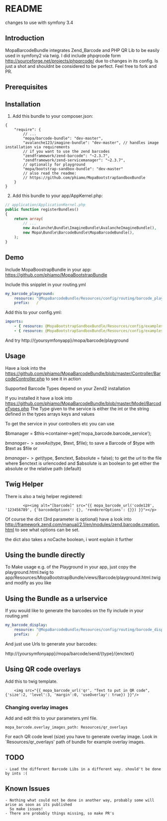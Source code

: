 # README

changes to use with symfony 3.4

## Introduction

MopaBarcodeBundle integrates Zend_Barcode and PHP QR Lib to be easily used in symfony2 via twig.
I did include phpqrcode form  http://sourceforge.net/projects/phpqrcode/ due to changes in its config.
Is just a shot and shouldnt be considered to be perfect. Feel free to fork and PR.

## Prerequisites

## Installation

1. Add this bundle to your composer.json:
```
{
    "require": {
        // ...
        "mopa/barcode-bundle": "dev-master",
        "avalanche123/imagine-bundle": "dev-master", // handles image installation via requirements
        // if you want to use the zend barcodes
        "zendframework/zend-barcode": "~2.3.7",
        "zendframework/zend-servicemanager": "~2.3.7",
        // optionally for playground
        "mopa/bootstrap-sandbox-bundle": "dev-master"
        // also read the readme:
        // https://github.com/phiamo/MopaBootstrapSandboxBundle
    }
}
```

2. Add this bundle to your app/AppKernel.php:

``` php
// application/ApplicationKernel.php
public function registerBundles()
{
    return array(
        // ...
        new Avalanche\Bundle\ImagineBundle\AvalancheImagineBundle(),
        new Mopa\Bundle\BarcodeBundle\MopaBarcodeBundle(),
    );
}
```

## Demo

Include MopaBoostrapBundle in your app: https://github.com/phiamo/MopaBootstrapBundle

Include this snipplet in your routing.yml

``` yaml
my_barcode_playground:
    resource: "@MopaBarcodeBundle/Resources/config/routing/barcode_playground.yml"
    prefix:   /
```

Add this to your config.yml:

``` yaml
imports:
    - { resource: @MopaBootstrapSandboxBundle/Resources/config/examples/example_menu.yml }
    - { resource: @MopaBootstrapSandboxBundle/Resources/config/examples/example_navbar.yml }
```

And try http://{yoursymfonyapp}/mopa/barcode/playground

## Usage

Have a look into the https://github.com/phiamo/MopaBarcodeBundle/blob/master/Controller/BarcodeController.php
to see it in action

Supported Barcode Types depend on your Zend2 installation

If you installed it have a look into
https://github.com/phiamo/MopaBarcodeBundle/blob/master/Model/BarcodeTypes.php
The Type given to the service is either the int or the string defined in the types arrays keys and values

To get the service in your controllers etc you can use

$bmanager = $this->container->get('mopa_barcode.barcode_service');

$bmanager->saveAs($type, $text, $file);
to save a Barcode of $type with $text as $file or

$bmanager->get($type, $enctext, $absolute = false);
to get the url to the file
where $enctext is urlencoded and $absolute is an boolean to get either the absolute or the relative path (default)

## Twig Helper

There is also a twig helper registered:

``` jinja
        <p><img alt="[barcode]" src="{{ mopa_barcode_url('code128', '123456789', {'barcodeOptions': {}, 'rendererOptions': {}}) }}"></p>
```

Of course the dict (3rd parameter is optional) have a look into http://framework.zend.com/manual/2.1/en/modules/zend.barcode.creation.html
to see what options can be set.

the dict also takes a noCache boolean, i wont explain it further

## Using the bundle directly

To Make usage e.g. of the Playground in your app, just copy the playground.html.twig to
app/Resources/MopaBootstrapBundle/views/Barcode/playground.html.twig
and modify as you like

## Using the Bundle as a urlservice

If you would like to generate the barcodes on the fly include
in your routing.yml

``` yaml
my_barcode_display:
    resource: "@MopaBarcodeBundle/Resources/config/routing/barcode_display.yml"
    prefix:   /
```
And just use Urls to generate your barcodes:

http://{yoursymfonyapp}/mopa/barcode/send/{type}/{enctext}

## Using QR code overlays

Add this to twig template.

``` jinja
    <img src="{{ mopa_barcode_url('qr', "Text to put in QR code", {'size':2, 'level':3, 'margin':0, 'useOverlay': true}) }}"/>
```

### Changing overlay images

Add and edit this to your parameters.yml file.

    mopa_barcode.overlay_images_path: Resources/qr_overlays

For each QR code level (size) you have to generate overlay image. Look in `Resources/qr_overlays' path of bundle for example overlay images.


## TODO

    - Load the different Barcode Libs in a different way. should't be done by ints :(

## Known Issues

    - Nothing what could not be done in another way, probably some will arise as soon as its published
      So make issues!
    - There are probably things missing, so make PR's
